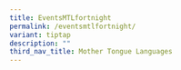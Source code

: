```yaml
---
title: EventsMTLfortnight
permalink: /eventsmtlfortnight/
variant: tiptap
description: ""
third_nav_title: Mother Tongue Languages
---
```

